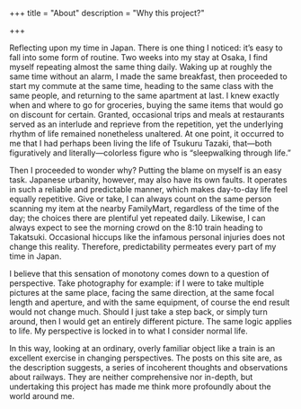 +++
title = "About"
description = "Why this project?"

+++

Reflecting upon my time in Japan. There is one thing I noticed: it’s easy to fall into some form of routine. Two weeks into my stay at Osaka, I find myself repeating almost the same thing daily. Waking up at roughly the same time without an alarm, I made the same breakfast, then proceeded to start my commute at the same time, heading to the same class with the same people, and returning to the same apartment at last. I knew exactly when and where to go for groceries, buying the same items that would go on discount for certain. Granted, occasional trips and meals at restaurants served as an interlude and reprieve from the repetition, yet the underlying rhythm of life remained nonetheless unaltered. At one point, it occurred to me that I had perhaps been living the life of Tsukuru Tazaki, that—both figuratively and literally—colorless figure who is “sleepwalking through life.”

Then I proceeded to wonder why? Putting the blame on myself is an easy task. Japanese urbanity, however, may also have its own faults. It operates in such a reliable and predictable manner, which makes day-to-day life feel equally repetitive. Give or take, I can always count on the same person scanning my item at the nearby FamilyMart, regardless of the time of the day; the choices there are plentiful yet repeated daily. Likewise, I can always expect to see the morning crowd on the 8:10 train heading to Takatsuki. Occasional hiccups like the infamous personal injuries does not change this reality. Therefore, predictability permeates every part of my time in Japan.

I believe that this sensation of monotony comes down to a question of perspective. Take photography for example: if I were to take multiple pictures at the same place, facing the same direction, at the same focal length and aperture, and with the same equipment, of course the end result would not change much. Should I just take a step back, or simply turn around, then I would get an entirely different picture. The same logic applies to life. My perspective is locked in to what I consider normal life.

In this way, looking at an ordinary, overly familiar object like a train is an excellent exercise in changing perspectives. The posts on this site are, as the description suggests, a series of incoherent thoughts and observations about railways. They are neither comprehensive nor in-depth, but undertaking this project has made me think more profoundly about the world around me. 

